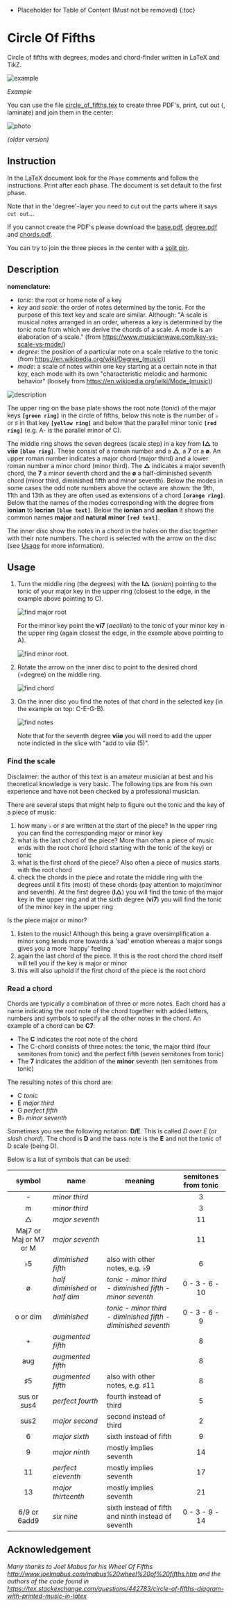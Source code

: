 * Placeholder for Table of Content (Must not be removed)
{:toc}

# Circle Of Fifths

Circle of fifths with degrees, modes and chord-finder written in LaTeX and TikZ.

![example](example.png)

*Example*

You can use the file [circle_of_fifths.tex](circle_of_fifths.tex) to create three PDF's, print, cut out (, laminate) and join them in the center:

![photo](photo.png)

*(older version)*

## Instruction

In the LaTeX document look for the `Phase` comments and follow the instructions. Print after each phase. The document is set default to the first phase.

Note that in the 'degree'-layer you need to cut out the parts where it says `cut out`...

If you cannot create the PDF's please download the [base.pdf](base.pdf), [degree.pdf](degree.pdf) and [chords.pdf](chords.pdf).

You can try to join the three pieces in the center with a [split pin](https://en.wikipedia.org/wiki/Brass_fastener).

## Description

**nomenclature:**
* *tonic*: the root or home note of a key
* *key* and *scale*: the order of notes determined by the tonic. For the purpose of this text key and scale are similar. Although: "A scale is musical notes arranged in an order, whereas a key is determined by the tonic note from which we derive the chords of a scale. A mode is an elaboration of a scale." (from <https://www.musicianwave.com/key-vs-scale-vs-mode/>)
* *degree*: the position of a particular note on a scale relative to the tonic (from <https://en.wikipedia.org/wiki/Degree_(music)>)
* *mode*: a scale of notes within one key starting at a certain note in that key, each mode with its own "characteristic melodic and harmonic behavior" (loosely from <https://en.wikipedia.org/wiki/Mode_(music)>)

![description](description.png)

The upper ring on the base plate shows the root note (*tonic*) of the major keys **`[green ring]`** in the circle of fifths, below this note is the number of &flat; or &sharp; in that key **`[yellow ring]`** and below that the parallel minor tonic **`[red ring]`** (e.g. A- is the parallel minor of C).

The middle ring shows the seven degrees (scale step) in a key from **I&xutri;** to **vii&oslash;** **`[blue ring]`**. These consist of a roman number and a **&xutri;**, a **7** or a **&oslash;**. An upper roman number indicates a major chord (major third) and a lower roman number a minor chord (minor third). The **&xutri;** indicates a major seventh chord, the **7** a minor seventh chord and the **&oslash;** a half-diminished seventh chord (minor third, diminished fifth and minor seventh). Below the modes in some cases the odd note numbers above the octave are shown: the 9th, 11th and 13th as they are often used as extensions of a chord **`[orange ring]`**. Below that the names of the modes corresponding with the degree from **ionian** to **locrian** **`[blue text]`**. Below the **ionian** and **aeolian** it shows the common names **major** and **natural minor** **`[red text]`**.

The inner disc show the notes in a chord in the holes on the disc together with their note numbers. The chord is selected with the arrow on the disc (see [Usage](#usage) for more information).

## Usage

1. Turn the middle ring (the degrees) with the **I&xutri;** (*ionian*) pointing to the tonic of your major key in the upper ring (closest to the edge, in the example above pointing to C).

   ![find major root](step_1_major.png)

   For the minor key point the  **vi7** (*aeolian*) to the tonic of your minor key in the upper ring (again closest the edge, in the example above pointing to A).

   ![find minor root](step_1_minor.png).
1. Rotate the arrow on the inner disc to point to the desired chord (=degree) on the middle ring.

   ![find chord](step_2.png)
1. On the inner disc you find the notes of that chord in the selected key (in the example on top: C-E-G-B).

   ![find notes](step_3.png)

   Note that for the seventh degree **vii&oslash;** you will need to add the upper note indicted in the slice with "add to vii&oslash; (5)".

### Find the scale

Disclaimer: the author of this text is an amateur musician at best and his theoretical knowledge is very basic. The following tips are from his own experience and have not been checked by a professional musician.

There are several steps that might help to figure out the tonic and the key of a piece of music:

1. how many &flat; or &sharp; are written at the start of the piece? In the upper ring you can find the corresponding major or minor key
1. what is the last chord of the piece? More than often a piece of music ends with the root chord (chord starting with the tonic of the key) or tonic
1. what is the first chord of the piece? Also often a piece of musics starts with the root chord
1. check the chords in the piece and rotate the middle ring with the degrees until it fits (most) of these chords (pay attention to major/minor and seventh). At the first degree (**I&xutri;**) you will find the tonic of the major key in the upper ring and at the sixth degree (**vi7**) you will find the tonic of the minor key in the upper ring

Is the piece major or minor?

1. listen to the music! Although this being a grave oversimplification a minor song tends more towards a 'sad' emotion whereas a major songs gives you a more 'happy' feeling
1. again the last chord of the piece. If this is the root chord the chord itself will tell you if the key is major or minor
1. this will also uphold if the first chord of the piece is the root chord

### Read a chord

Chords are typically a combination of three or more notes. Each chord has a name indicating the root note of the chord together with added letters, numbers and symbols to specify all the other notes in the chord. An example of a chord can be **C7**:

* The **C** indicates the root note of the chord
* The C-chord consists of three notes: the tonic, the major third (four semitones from tonic) and the perfect fifth (seven semitones from tonic)
* The **7** indicates the addition of the **minor** seventh (ten semitones from tonic)

The resulting notes of this chord are:

* C *tonic*
* E *major third*
* G *perfect fifth*
* B&flat; *minor seventh*

Sometimes you see the following notation: **D/E**. This is called *D over E* (or *slash chord*). The chord is **D** and the bass note is the **E** and not the tonic of D scale (being D).

Below is a list of symbols that can be used:

| symbol | name | meaning | semitones from tonic
| :---: | --- | --- | :---:
| - | *minor third* | | 3
| m | *minor third* | | 3
| &xutri; | *major seventh* | | 11
| Maj7 or Maj or M7 or M | *major seventh* | | 11
| &flat;5 | *diminished fifth* | also with other notes, e.g. &flat;9 | 6
| &oslash; | *half diminished* or *half dim* | *tonic* - *minor third* - *diminished fifth* -  *minor seventh* | 0 - 3 - 6 - 10
| o or dim | *diminished* | *tonic* - *minor third* - *diminished fifth* -  *diminished seventh* | 0 - 3 - 6 - 9
| + | *augmented fifth* | | 8
| aug | *augmented fifth* | | 8
| &sharp;5 | *augmented fifth* | also with other notes, e.g. &sharp;11 | 8
| sus or sus4 | *perfect fourth* | fourth instead of third | 5
| sus2 | *major second* | second instead of third | 2
| 6 | *major sixth* | sixth instead of fifth | 9
| 9 | *major ninth* | mostly implies seventh | 14
| 11 | *perfect eleventh* | mostly implies seventh | 17
| 13 | *major thirteenth* | mostly implies seventh | 21
| 6/9 or 6add9 | *six nine* | sixth instead of fifth and ninth instead of seventh | 0 - 3 - 9 - 14

## Acknowledgement

*Many thanks to Joel Mabus for his Wheel Of Fifths <http://www.joelmabus.com/mabus%20wheel%20of%20fifths.htm> and the authors of the code found in <https://tex.stackexchange.com/questions/442783/circle-of-fifths-diagram-with-printed-music-in-latex>*
